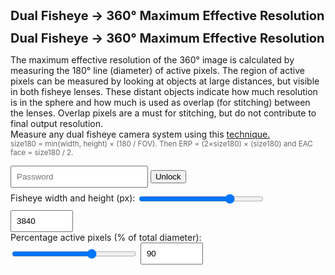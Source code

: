 # Dual Fisheye → 360° Maximum Effective Resolution

<style>
  h1 { font-size: 20px; margin: 0 0 12px; }
  label { display: block; margin: 10px 0 4px; }
  input, select { padding: 8px; width: 220px; }
  .num { font-variant-numeric: tabular-nums; }
  small { color: #666; }
  code { background: #f2f2f2; padding: 1px 4px; border-radius: 4px; }
  .presets { margin: 14px 0 4px; display: flex; gap: 10px; flex-wrap: wrap; display: none; }
  .preset-btn { padding: 8px 12px; border: 1px solid #ccc; border-radius: 8px; background: #f8f8f8; cursor: pointer; }
  .preset-btn.active { border-color: #4a7; background: #e9fff1; }
</style>

<h1>Dual Fisheye → 360° Maximum Effective Resolution</h1>
<p>
  The maximum effective resolution of the 360° image is calculated by measuring the 180° line (diameter) of active pixels. The region of active pixels can be measured by looking at objects at large distances, but visible in both fisheye lenses.
  These distant objects indicate how much resolution is in the sphere and how much is used as overlap (for stitching) between the lenses. Overlap pixels are a must for stitching, but do not contribute to final output resolution.<br>
  Measure any dual fisheye camera system using this <a href="https://gopro.com/en/us/news/beyond-counting-pixels--defining-resolution-in-spherical">technique.</a><br>
  <small>size180 = min(width, height) × (180 / FOV). Then ERP = (2×size180) × (size180) and EAC face = size180 / 2.</small>
</p>

<div id="presetbuttons" class="presets">
  Camera Presets: 
  <button id="preset-xam" class="preset-btn" type="button" title="cam1">Camera 1</button>
  <button id="preset-lam" class="preset-btn" type="button" title="cam2">Camera 2</button>
  <button id="preset-bam" class="preset-btn" type="button" title="cam3">Camera 3</button>
</div>

<div id="secrets">
	<input type="password" id="password" placeholder="Password">
	<button onclick="unlock()">Unlock</button>
	<div id="error"></div>
</div>
  
<div>
  <div>
    Fisheye width and height (px): <input type="range" style="width: 200px;vertical-align: middle;" id="vsize" name="vsize" min="1920" max="4400" value="3840" step="8">
    <input id="w" type="number" style="width: 100px;" min="1920" max="4400" value="3840" step="8">
  </div>
  <div>
    Percentage active pixels (% of total diameter):  <input type="range" style="width: 200px;vertical-align: middle;" id="pcrop" name="pcrop" min="70" max="100" value="90" step="0.2">
    <input id="crop" type="number" style="width: 100px;" value="90" min="70" max="100" step="0.2">
  </div>

  <br>
  <div>
    <canvas id="myCanvas" width="1024" height="512"></canvas>
  </div>
</div>

<div class="out" id="out"></div>

<script src="https://cdnjs.cloudflare.com/ajax/libs/crypto-js/4.2.0/crypto-js.min.js"></script>
<script>
function roundTo(x, mult) { return Math.round(x / mult) * mult; }
function fmt(x, d=2) { return Number.isFinite(x) ? x.toFixed(d) : '—'; }

var last_w = 0;
var last_crop = 0;

var cam1 = 95.0;
var cam2 = 93.0;
var cam3 = 94.0;

var max_res = 4400;
var cam1_res = 3840;

var show_eac = 0;

function setInputs(w, crop) {
  const wEl = document.getElementById('w');
  const vEl = document.getElementById('vsize');
  const cEl = document.getElementById('crop');
  const pEl = document.getElementById('pcrop');

  vEl.value = w;
  wEl.value = w;
  pEl.value = crop;
  cEl.value = crop;

  last_w = w;
  last_crop = crop;
}

function markActivePreset() {
  const w = Number(document.getElementById('w').value);
  const crop = Number(document.getElementById('crop').value);

  const presets = [
    { id: 'preset-xam', w: cam1_res, crop: cam1},
    { id: 'preset-lam', w: 3840, crop: cam2 },
    { id: 'preset-bam', w: 3840, crop: cam3 },
  ];

  presets.forEach(p => {
    const btn = document.getElementById(p.id);
    const active = (w === p.w && Math.abs(crop - p.crop) < 0.001);
    btn.classList.toggle('active', active);
  });
}

function setPreset(name) {
  if (name === 'XAM') { show_eac = 1; setInputs(cam1_res, cam1); }
  else if (name === 'LAM') { show_eac = 0; setInputs(3840, cam2); }
  else if (name === 'BAM') { show_eac = 0; setInputs(3840, cam3); }
  last_w = 0;
  last_crop = 0;
  calc();
}

function bindPresets() {
  document.getElementById('preset-xam').addEventListener('click', () => setPreset('XAM'));
  document.getElementById('preset-lam').addEventListener('click', () => setPreset('LAM'));
  document.getElementById('preset-bam').addEventListener('click', () => setPreset('BAM'));
}

function drawTextAlongArc(ctx, text, x, y, radius, startAngle, fsize) {
  ctx.save();
  ctx.translate(x, y);
  ctx.rotate(startAngle * Math.PI / 180);

  ctx.font = fsize + "px Courier New";
  ctx.fillStyle = "white";  
  ctx.textAlign = "center";

  const angleStep = 0.4 * Math.PI / (text.length - 1); // spread across 180°

  for (let i = 0; i < text.length; i++) {
    ctx.save();
    ctx.rotate(i * angleStep - (Math.PI / 2));
    ctx.fillText(text[i], 0, -radius); // inward offset for readability
    ctx.restore();
  }

  ctx.restore();
}

function drawLine(ctx, x, y, x2, y2, wid) {
  ctx.beginPath();
  ctx.moveTo(x, y);   // left edge
  ctx.lineTo(x2, y2);   // right edge
  ctx.strokeStyle = "white";
  ctx.lineWidth = wid;
  ctx.stroke();
}

function drawArrow(ctx, x, y, x2, y2, wid) {
  // Draw main line
  drawLine(ctx, x, y, x2, y2, wid);

  // Draw arrowhead
  const headlen = wid*5; // length of arrowhead
  const angle = Math.atan2(y2 - y, x2 - x);

  ctx.beginPath();
  ctx.moveTo(x2, y2);
  ctx.lineTo(x2 - headlen * Math.cos(angle - Math.PI / 6),
             y2 - headlen * Math.sin(angle - Math.PI / 6));
  ctx.moveTo(x2, y2);
  ctx.lineTo(x2 - headlen * Math.cos(angle + Math.PI / 6),
             y2 - headlen * Math.sin(angle + Math.PI / 6));
  ctx.strokeStyle = "white";
  ctx.lineWidth = wid;
  ctx.stroke();
}

function drawText(ctx, text, x, y, size, angle)
{
  var fontsize = size + "px Arial";
  ctx.rotate(angle * Math.PI / 180); // rotate in radians
  ctx.font = fontsize;
  ctx.fillStyle = "white";
  ctx.fillText(text, x, y);
}
  


function calc() {
  var w = Number(document.getElementById('vsize').value);

  if (w == last_w) {
    w = Number(document.getElementById('w').value);
    if (w >= 2880 && w <= max_res) {
      document.getElementById('vsize').value = w;
      last_w = w;
    }
  } else {
    document.getElementById('w').value = w;
    last_w = w;
  }
  const h = w;

  var crop = Number(document.getElementById('pcrop').value);
  if (crop == last_crop) {
    crop = Number(document.getElementById('crop').value);
    if (crop >= 70 && crop <= 100) {
      document.getElementById('pcrop').value = crop;
      last_crop = crop;
    }
  } else {
    document.getElementById('crop').value = crop;
    last_crop = crop;
  }

  const out = document.getElementById('out');

  if (!(w>0 && h>0 && crop>0)) {
    out.innerHTML = 'Enter positive numbers.';
    return;
  }

  const crp = crop / 100;
  const scale = w/max_res;
  const edge_scale = 1-0.5*(1-scale);
  const base = Math.min(w, h);
  const size180_raw = base * crp;
  const size180_r = Math.round(size180_raw);
  const size180_rm = roundTo(size180_raw, 8);

  const erpW_rm = size180_rm * 2;
  const erpH_rm = size180_rm;
  const erpK_rm = fmt(erpW_rm/960, 2);

  const eacF_rm       = size180_rm / 2;
  const eacF_overlap  = 4*48;

  const canvas = document.getElementById("myCanvas");
  const ctx = canvas.getContext("2d");

  var cw =  canvas.width;
  var ch =  canvas.height;
  
  var cx1 = cw/2 - cw/4*scale;
  var cx2 = cw/2 + cw/4*scale;
  var cy = ch/2;

  ctx.fillStyle = "rgba(20,20,20,255)";
  ctx.fillRect(0, 0, cw, ch);
  ctx.fillStyle = "black";
  ctx.fillRect(cw*0.5*(1-scale), ch*0.5*(1-scale), cw*scale, ch*scale);

  ctx.textAlign = "center";
  ctx.textBaseline = "middle";
  drawText(ctx, "unused black pixels", cw/2, ch*edge_scale-9, 14*scale, 0);

  ctx.beginPath();
  ctx.arc(cx1, cy, 1.1*cx1*scale, 0, Math.PI * 2);
  var gradient = ctx.createRadialGradient(cx1, cy, cy * 0.96*scale, cx1, cy, cy * 1.04*scale);
  gradient.addColorStop(0, "red");          // center solid
  gradient.addColorStop(1, "rgba(255,0,0,0)"); // edge transparent
  ctx.fillStyle = gradient;
  //ctx.fillStyle = "red";
  ctx.fill();

  ctx.beginPath();
  ctx.arc(cx2, cy, 1.1*cx1*scale, 0, Math.PI * 2);
  gradient = ctx.createRadialGradient(cx2, cy, cy * 0.96*scale, cx2, cy, cy * 1.04*scale);
  gradient.addColorStop(0, "red");          // center solid
  gradient.addColorStop(1, "rgba(255,0,0,0)"); // edge transparent
  ctx.fillStyle = gradient;
  ctx.fill();

  drawTextAlongArc(ctx, "overlap pixels (for stitching)", cx1, cy, (cy+10)*crp*scale, 55, 16*scale)
  drawTextAlongArc(ctx, "overlap pixels (for stitching)", cx2, cy, (cy+10)*crp*scale, 55, 16*scale)  


  ctx.beginPath();
  ctx.arc(cx1, cy, cy*crp*scale, 0, Math.PI * 2);
  ctx.fillStyle = "green";
  ctx.fill();

  ctx.beginPath();
  ctx.arc(cx2, cy, cy*crp*scale, 0, Math.PI * 2);
  ctx.fillStyle = "green";
  ctx.fill();

  drawArrow(ctx, cx1, cy, cx1-cy*crp*scale, cy, 3*scale);
  drawArrow(ctx, cx1, cy, cx1+cy*crp*scale, cy, 3*scale);
  drawArrow(ctx, cx2, cy, cx2-cy*crp*scale, cy, 3*scale);
  drawArrow(ctx, cx2, cy, cx2+cy*crp*scale, cy, 3*scale);
  
  drawText(ctx, "180° Active Pixels", cx1, cy-14*scale, 30*scale, 0);
  drawText(ctx, "180° Active Pixels", cx2, cy-14*scale, 30*scale, 0);
  
  drawText(ctx, "Front", cx1, cy-54*scale, 24*scale, 0);
  drawText(ctx, "Back", cx2, cy-54*scale, 24*scale, 0);
  
  var respix = erpH_rm + "px";
  drawText(ctx, respix, cx1, cy+15*scale, 18*scale, 0);
  drawText(ctx, respix, cx2, cy+15*scale, 18*scale, 0);

  var txt = erpK_rm + "K";
  drawText(ctx, txt, cx1, cy+65*scale, 40*scale, 0);
  drawText(ctx, txt, cx2, cy+65*scale, 40*scale, 0);
  
  var src = w + " x " + h;
  drawText(ctx, src, 50*scale+cw*(1-edge_scale), 15*scale+ch*(1-edge_scale), 16*scale, 0);
  drawText(ctx, src, -50*scale+cw*edge_scale, 15*scale+ch*(1-edge_scale), 16*scale, 0);
 
	var group1 = `
		<p><strong>Inputs</strong>: width=${w}, height=${h}, crop=${crop}%</p>

		<p><strong>180° dimensions:</strong><br>
		  180° Fisheye Size: <b class="num">${size180_rm}</b> × <b class="num">${size180_rm}</b>
		</p>

		<p><strong>ERP that matches this sampling</strong> (W × H = 2×size180 × size180)<br>
		  ERP Full Size: <b class="num">${eacF_rm*4}</b> × <b class="num">${eacF_rm*2}</b><br>
		  Maximum marketing resolution for the sphere: <b class="num">${erpK_rm}K</b><br>
		</p>
		`;
	
	var group2 = `
		<div id="eac"><strong>GoPro MAX/MAX2 cameras use EAC 360° format</strong><br>
		  EAC Face Size: <b class="num">${eacF_rm}</b> × <b class="num">${eacF_rm}</b><br>
		  EAC Full Size 3x2: <b class="num">${eacF_rm*3}</b> × <b class="num">${eacF_rm*2}</b><br>
		  EAC Full Size 3x2 + blending overlap : <b class="num">${eacF_rm*3+ eacF_overlap}</b> × <b class="num">${eacF_rm*2}</b>
		</p></div>
	`;

	var group3 = `<p>
		<small>Terms: <br>
		<b>ERP</b> (Equirectangular Projection) - ERP is a flat‑image format for 360° images that maps the sphere onto a rectangle with a 2:1 aspect ratio. Because of the way the math works, the top and bottom poles are stretched, just like on most world maps.<br>	
		`;
	var group4 = `<b>EAC</b> (Equiangular Cubemap) - EAC is 360° format that stores the image as six square faces of a cube, just like a traditional cubemap use in video gaming, but each face is laid out so that every pixel covers exactly the same angular width and height. This “equal‑angle” layout keeps distortion low at the poles and gives a more uniform resolution across the whole sphere, which is why it’s more efficient for 360° video storage.<br>
		`;
	
	var group5 = `<br>
		Assumptions: <br>
		Resolution calculations are for perfectly ideal fisheye lenses. 
		In practice, real lens have distortion curves, which add or subtract resolution for different parts of the image. 
		However, the average resolution for the sphere can not exceed the maximum resolution calculated here.<br>
		<br>
		GoPro, HERO, MAX and their respective logos are trademarks or registered trademarks of GoPro, Inc. in the United States and other countries. Other trademarks are the property of their respective owners.
		</small>
		</p>
	  `;
	  
    if(show_eac)
    {
		out.innerHTML = group1 + group2 + group3 + group4 + group5;
	} 
	else
	{
		out.innerHTML = group1 + group3 + group5;
	}

  markActivePreset();
}

const ciphertext = "U2FsdGVkX18Xv+4p6Lt2Lx8hjaj2YYvrLiShf+eZ47lAmAieRDxCz0RDNU4qPUWGdVxb9VFXuqBLBdRvFddPXffGpl+us6f//y06xF+TPEt8BwOG9krb2Olg2dBVhUfP";

function parseCSV(input) {
  return input.split(",").map(item => item.trim());
}

function parseCSVwithNumbers(input) {
  return input.split(",").map(item => {
    item = item.trim();
    return isNaN(item) ? item : Number(item);
  });
}

function unlock() {
  const pw = document.getElementById('password').value;
  try {
	const bytes = CryptoJS.AES.decrypt(ciphertext, pw);
	const plaintext = bytes.toString(CryptoJS.enc.Utf8);
	if (!plaintext) 
	{
		throw new Error("Wrong password");
	}
	
	let parsed = parseCSVwithNumbers(plaintext);
	max_res = cam1_res = parsed[0];
	cam1 = parsed[1];
	cam2 = parsed[2];
	cam3 = parsed[3];
	
	document.getElementById('preset-xam').innerText = parsed[4];
	document.getElementById('preset-lam').innerText = parsed[5];
	document.getElementById('preset-bam').innerText = parsed[6];
	
	setPreset("XAM");
	
	document.getElementById("secrets").style.display = "none";
	document.getElementById("presetbuttons").style.display = "block";
	document.getElementById("eac").style.display = "block";
  } catch (e) {
	//document.getElementById('error').innerText = CryptoJS.AES.encrypt("This is the secret message!", "password").toString();
	document.getElementById('error').innerText = "Invalid password. Try again.";
  }
}


let frameCount = 0;
function animate() {
  if (frameCount % 10 === 0) {
    calc();
  }
  requestAnimationFrame(animate);
}

['w','vsize','pcrop','crop'].forEach(id => {
  document.getElementById(id).addEventListener('input', calc);
});
bindPresets();
calc();

animate();

</script>